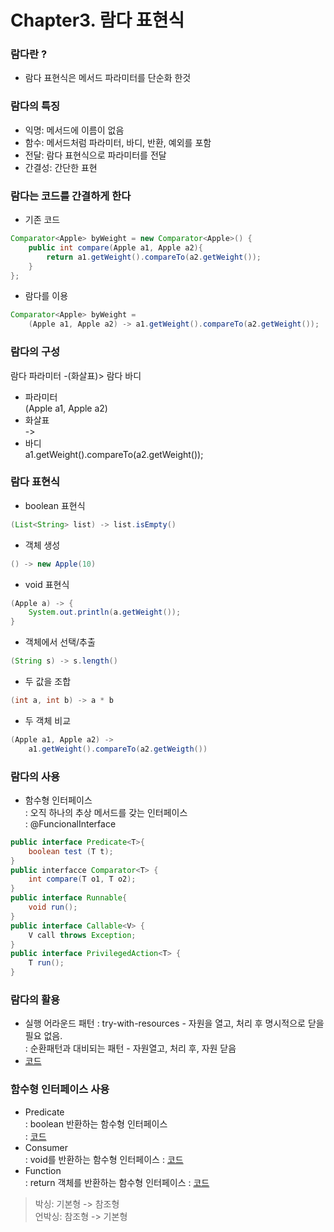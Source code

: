 # Chapter3. 람다 표현식

### 람다란 ?
- 람다 표현식은 메서드 파라미터를 단순화 한것

### 람다의 특징
- 익명: 메서드에 이름이 없음
- 함수: 메서드처럼 파라미터, 바디, 반환, 예외를 포함
- 전달: 람다 표현식으로 파라미터를 전달
- 간결성: 간단한 표현

### 람다는 코드를 간결하게 한다
- 기존 코드
```java
Comparator<Apple> byWeight = new Comparator<Apple>() {
    public int compare(Apple a1, Apple a2){
        return a1.getWeight().compareTo(a2.getWeight());
    }
};
```
- 람다를 이용
```java
Comparator<Apple> byWeight = 
    (Apple a1, Apple a2) -> a1.getWeight().compareTo(a2.getWeight());
```

### 람다의 구성

람다 파라미터 -(화살표)> 람다 바디

- 파라미터  
(Apple a1, Apple a2)
- 화살표  
 -> 
- 바디  
a1.getWeight().compareTo(a2.getWeight());

### 람다 표현식
- boolean 표현식
```java
(List<String> list) -> list.isEmpty()
```
- 객체 생성
```java
() -> new Apple(10)
```
- void 표현식
```java
(Apple a) -> {
    System.out.println(a.getWeight());
}
```
- 객체에서 선택/추출
```java
(String s) -> s.length()
```
- 두 값을 조합
```java
(int a, int b) -> a * b
```
- 두 객체 비교
```java
(Apple a1, Apple a2) ->
    a1.getWeight().compareTo(a2.getWeigth())
```

### 람다의 사용
- 함수형 인터페이스  
: 오직 하나의 추상 메서드를 갖는 인터페이스  
: @FuncionalInterface
```java
public interface Predicate<T>{
    boolean test (T t);
}
public interfacce Comparator<T> {
    int compare(T o1, T o2);
}
public interface Runnable{
    void run();
}
public interface Callable<V> {
    V call throws Exception;
}
public interface PrivilegedAction<T> {
    T run();
}
```

### 람다의 활용
- 실행 어라운드 패턴
: try-with-resources - 자원을 열고, 처리 후 명시적으로 닫을 필요 없음.  
: 순환패턴과 대비되는 패턴 - 자원열고, 처리 후, 자원 닫음
-  [코드](./ex1/Ex1.java)  

### 함수형 인터페이스 사용
- Predicate  
: boolean 반환하는 함수형 인터페이스  
: [코드](./ex2/PredicateEx.java)
- Consumer  
: void를 반환하는 함수형 인터페이스
: [코드](./ex2/ConsumerEx.java)
- Function  
: return 객체를 반환하는 함수형 인터페이스
: [코드](./ex2/FunctionEx.java)

> 박싱: 기본형 -> 참조형  
> 언박싱: 참조형 -> 기본형  
>